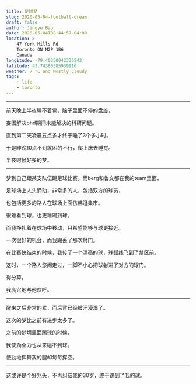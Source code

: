```yaml
---
title: 足球梦
slug: 2020-05-04-football-dream
draft: false
author: Jingyu Bao
date: 2020-05-04T08:44:57-04:00
location: >
    47 York Mills Rd
    Toronto ON M2P 1B6
    Canada
longitude: -79.40350042336543
latitude: 43.74380385939916
weather: 7 °C and Mostly Cloudy
tags:
    - life
    - toronto
---
```


---

前天晚上半夜睡不着觉，脑子里面不停的盘旋，

妄图解决phd期间未能解决的科研问题。

直到第二天凌晨五点多才终于睡了3个多小时。

于是昨晚10点不到就困的不行，爬上床去睡觉。

半夜时候好多的梦。

---

梦到自己跟某支队伍踢足球比赛。而berg和鲁文都在我的team里面。

足球场上人头涌动，非常多的人，包括双方的球员，

也包括更多的路人在球场上面仿佛逛集市。

很难看到球，也更难踢到球。

而我挣扎着在球场中移动，只希望能够与球更接近。

一次很好的机会，而我踢丢了那次射门。

在比赛快结束的时候，我传了一个漂亮的球，球弧线飞到了禁区前。

这时，一个路人悠闲走过，一脚不小心把球射进了对方的球门。

得分算，

我高兴地与他欢呼。

---

醒来之后非常的累，而后背已经被汗浸湿了。

这次的梦比之前有进步太多了。

之前的梦境里面踢球的时候，

我使劲全力也从来碰不到球。

使劲地挥舞我的腿却每每挥空。

---

这或许是个好兆头，不再纠结我的30岁，终于踢到了我的球。
